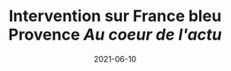 ---
layout: default
date: 2021-06-10
img: 
category: info
title: "Intervention sur France bleu Provence <i>Au coeur de l'actu</i>"
description: "La Métropole a sorti récemment son plan de prévention du bruit dans l'environnement (PPBE) pour le centre ville de Marseille. Il a fait l'objet d'un article dans le journal La Provence, du 16 octobre. Aujourd'hui, France bleu Provence a souhaité faire une émission sur le bruit et a invité un représentant de CHUTT.
Le message que souhaite faire passer les deux associations CAN dans l'article de la Provence, comme CHUTT sur France bleu Provence, c'est que l'Observatoire sonore de la métropole, qui a travaillé sur ce PPBE n'est pas l'instance dont nous aurions rêvé.
Son équivalent à Lyon : Acoucité, bien plus ancien, rassemble les entreprises, les associations, et les services des collectivités territoriales. La discussion qui règne dans cette instance à travers ces trois collèges, est riche et innovante. Il en est de même à Paris avec l'organisme Bruit Parif qui réunit aussi une multitude d'acteurs.
Les associations environnementales sur la Métropole veulent faire comprendre que la question du bruit, des pollutions dues au trafic routier, n'est pas que l'affaire des administrations. Les citoyens, les collectifs, les entreprises et les associations, doivent être écoutés, consultés beaucoup plus fréquemment qu'actuellement."
tags: association
tag_url: /association/
button_name: Écoutez l'émission en replay
doclink: "/audio/au_coeur_de_lactu.mp3"
meta: "noindex"
---